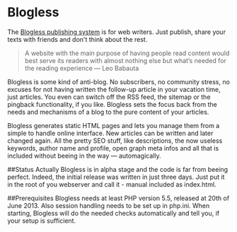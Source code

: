 # Blogless
The [Blogless publishing system](http://blogless.datenbrei.de/) is for web writers. Just publish, share your texts with friends and don't think about the rest.

>A website with the main purpose of having people read content would best serve its readers with almost nothing else but what’s needed for the reading experience  — Leo Babauta

Blogless is some kind of anti-blog. No subscribers, no community stress, no excuses for not having written the follow-up article in your vacation time, just articles. You even can switch off the RSS feed, the sitemap or the pingback functionality, if you like. Blogless sets the focus back from the needs and mechanisms of a blog to the pure content of your articles.

Blogless generates static HTML pages and lets you manage them from a simple to handle online interface. New articles can be written and later changed again. All the pretty SEO stuff, like descriptions, the now useless keywords, author name and profile, open graph meta infos and all that is included without beeing in the way — automagically.

##Status
Actually Blogless is in alpha stage and the code is far from beeing perfect. Indeed, the initial release was written in just three days. Just put it in the root of you webserver and call it - manual included as index.html.

##Prerequisites
Blogless needs at least PHP version 5.5, released at 20th of June 2013. Also session handling needs to be set up in php.ini. When starting, Blogless will do the needed checks automatically and tell you, if your setup is sufficient.
